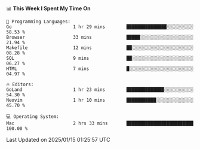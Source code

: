 <!--START_SECTION:waka-->
📊 **This Week I Spent My Time On** 

```text
💬 Programming Languages: 
Go                       1 hr 29 mins        ███████████████░░░░░░░░░░   58.53 % 
Browser                  33 mins             █████░░░░░░░░░░░░░░░░░░░░   21.94 % 
Makefile                 12 mins             ██░░░░░░░░░░░░░░░░░░░░░░░   08.28 % 
SQL                      9 mins              ██░░░░░░░░░░░░░░░░░░░░░░░   06.27 % 
HTML                     7 mins              █░░░░░░░░░░░░░░░░░░░░░░░░   04.97 % 

🔥 Editors: 
GoLand                   1 hr 23 mins        ██████████████░░░░░░░░░░░   54.30 % 
Neovim                   1 hr 10 mins        ███████████░░░░░░░░░░░░░░   45.70 % 

💻 Operating System: 
Mac                      2 hrs 33 mins       █████████████████████████   100.00 % 
```


 Last Updated on 2025/01/15 01:25:57 UTC
<!--END_SECTION:waka-->
